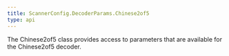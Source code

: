 ```yaml
---
title: ScannerConfig.DecoderParams.Chinese2of5
type: api
---
```



The Chinese2of5 class provides access to parameters that are
 available for the Chinese2of5 decoder.

